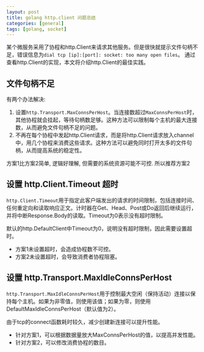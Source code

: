 ```yaml
---
layout: post
title: golang http.client 问题总结
categories: [general]
tags: [golang, socket]
---
```


某个微服务采用了协程和http.Client来请求其他服务。但是很快就提示文件句柄不足，错误信息为`dial tcp [ip]:[port]: socket: too many open files`。
通过查看http.Client的实现，本文将介绍http.Client的最佳实践。

## 文件句柄不足

有两个办法解决: 
1. 设置`http.Transport.MaxConnsPerHost`。当连接数超过`MaxConnsPerHost`时，其他协程就会挂起，等待句柄数足够。这种方法可以限制每个主机的最大连接数，从而避免文件句柄不足的问题。
1. 不再在每个协程中发起http.Client请求，而是将http.Client请求放入channel中，用几个协程来消费这些请求。这种方法可以避免同时打开太多的文件句柄，从而提高系统的稳定性。

方案1比方案2简单, 逻辑好理解, 但需要的系统资源可能不可控. 所以推荐方案2

## 设置 http.Client.Timeout 超时

`http.Client.Timeout`用于指定此客户端发出的请求的时间限制，包括连接时间、任何重定向和读取响应正文。计时器在Get、Head、Post或Do返回后继续运行，并将中断Response.Body的读取。Timeout为0表示没有超时限制。

默认的http.DefaultClient中Timeout为0，说明没有超时限制，因此需要设置超时。

* 方案1未设置超时，会造成协程数不可控。
* 方案2未设置超时，会导致消费者协程阻塞。

## 设置 http.Transport.MaxIdleConnsPerHost

`http.Transport.MaxIdleConnsPerHost`用于控制最大空闲（保持活动）连接以保持每个主机。如果为非零值，则使用该值；如果为零，则使用DefaultMaxIdleConnsPerHost（默认值为2）。

由于tcp的connect函数耗时较久，减少创建新连接可以提升性能。
* 针对方案1，可以根据数据量放大MaxConnsPerHost的值，以提高并发性能。
* 针对方案2，可以修改消费协程的数目。
